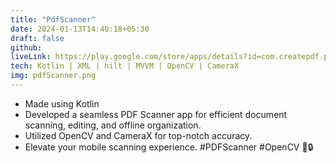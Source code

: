 ```yaml
---
title: "PdfScanner"
date: 2024-01-13T14:40:18+05:30
draft: false
github: 
liveLink: https://play.google.com/store/apps/details?id=com.createpdf.pdfscanner
tech: Kotlin | XML | hilt | MVVM | OpenCV | CameraX
img: pdfScanner.png
---
```

- Made using Kotlin
- Developed a seamless PDF Scanner app for efficient document scanning, editing, and offline organization.
- Utilized OpenCV and CameraX for top-notch accuracy.
- Elevate your mobile scanning experience. #PDFScanner #OpenCV 🚀🔒